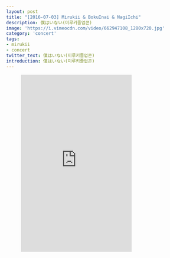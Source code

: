 ```yaml
---
layout: post
title: "[2016-07-03] Mirukii & BokuInai & NagiIchi"
description: 僕はいない(미루키졸업콘)
image: 'https://i.vimeocdn.com/video/662947108_1280x720.jpg'
category: 'concert'
tags:
- mirukii
- concert
twitter_text: 僕はいない(미루키졸업콘)
introduction: 僕はいない(미루키졸업콘)
---
```

<figure class="video_container">
<iframe src="https://player.vimeo.com/video/239851135" height="480" frameborder="0" webkitallowfullscreen mozallowfullscreen allowfullscreen></iframe>
</figure>
